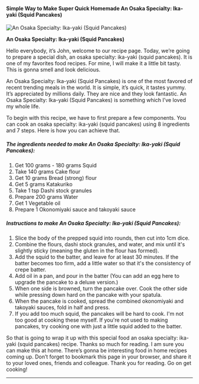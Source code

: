             

#### Simple Way to Make Super Quick Homemade An Osaka Specialty: Ika-yaki (Squid Pancakes)

![An Osaka Specialty: Ika-yaki (Squid Pancakes)](https://img-global.cpcdn.com/recipes/5555030575808512/751x532cq70/an-osaka-specialty-ika-yaki-squid-pancakes-recipe-main-photo.jpg)

**An Osaka Specialty: Ika-yaki (Squid Pancakes)**

Hello everybody, it’s John, welcome to our recipe page. Today, we’re going to prepare a special dish, an osaka specialty: ika-yaki (squid pancakes). It is one of my favorites food recipes. For mine, I will make it a little bit tasty. This is gonna smell and look delicious.

An Osaka Specialty: Ika-yaki (Squid Pancakes) is one of the most favored of recent trending meals in the world. It is simple, it’s quick, it tastes yummy. It’s appreciated by millions daily. They are nice and they look fantastic. An Osaka Specialty: Ika-yaki (Squid Pancakes) is something which I’ve loved my whole life.

To begin with this recipe, we have to first prepare a few components. You can cook an osaka specialty: ika-yaki (squid pancakes) using 8 ingredients and 7 steps. Here is how you can achieve that.

##### The ingredients needed to make An Osaka Specialty: Ika-yaki (Squid Pancakes):

1.  Get 100 grams - 180 grams Squid
2.  Take 140 grams Cake flour
3.  Get 10 grams Bread (strong) flour
4.  Get 5 grams Katakuriko
5.  Take 1 tsp Dashi stock granules
6.  Prepare 200 grams Water
7.  Get 1 Vegetable oil
8.  Prepare 1 Okonomiyaki sauce and takoyaki sauce

##### Instructions to make An Osaka Specialty: Ika-yaki (Squid Pancakes):

1.  Slice the body of the prepped squid into rounds, then cut into 1cm dice.
2.  Combine the flours, dashi stock granules, and water, and mix until it's slightly sticky (meaning the gluten in the flour has formed).
3.  Add the squid to the batter, and leave for at least 30 minutes. If the batter becomes too firm, add a little water so that it's the consistency of crepe batter.
4.  Add oil in a pan, and pour in the batter (You can add an egg here to upgrade the pancake to a deluxe version.)
5.  When one side is browned, turn the pancake over. Cook the other side while pressing down hard on the pancake with your spatula.
6.  When the pancake is cooked, spread the combined okonomiyaki and takoyaki sauces, fold in half and press.
7.  If you add too much squid, the pancakes will be hard to cook. I'm not too good at cooking these myself. If you're not used to making pancakes, try cooking one with just a little squid added to the batter.

So that is going to wrap it up with this special food an osaka specialty: ika-yaki (squid pancakes) recipe. Thanks so much for reading. I am sure you can make this at home. There’s gonna be interesting food in home recipes coming up. Don’t forget to bookmark this page in your browser, and share it to your loved ones, friends and colleague. Thank you for reading. Go on get cooking!

* * *